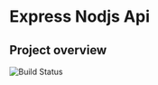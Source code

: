 # Express Nodjs Api

## Project overview 
![Build Status](https://github.com/the-sankari/express_nodejs/blob/main/.github/workflows/pipeline.yml/badge.svg)

